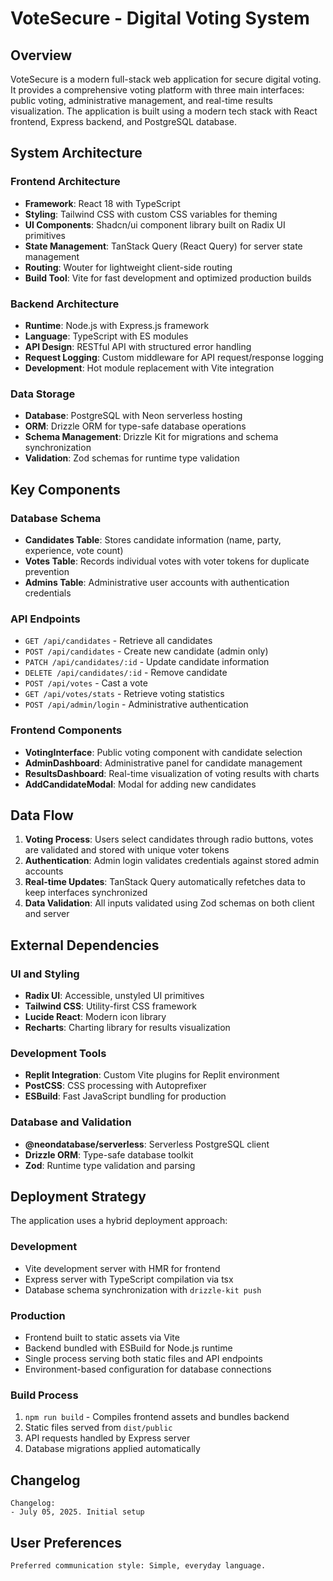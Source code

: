 # VoteSecure - Digital Voting System

## Overview

VoteSecure is a modern full-stack web application for secure digital voting. It provides a comprehensive voting platform with three main interfaces: public voting, administrative management, and real-time results visualization. The application is built using a modern tech stack with React frontend, Express backend, and PostgreSQL database.

## System Architecture

### Frontend Architecture
- **Framework**: React 18 with TypeScript
- **Styling**: Tailwind CSS with custom CSS variables for theming
- **UI Components**: Shadcn/ui component library built on Radix UI primitives
- **State Management**: TanStack Query (React Query) for server state management
- **Routing**: Wouter for lightweight client-side routing
- **Build Tool**: Vite for fast development and optimized production builds

### Backend Architecture
- **Runtime**: Node.js with Express.js framework
- **Language**: TypeScript with ES modules
- **API Design**: RESTful API with structured error handling
- **Request Logging**: Custom middleware for API request/response logging
- **Development**: Hot module replacement with Vite integration

### Data Storage
- **Database**: PostgreSQL with Neon serverless hosting
- **ORM**: Drizzle ORM for type-safe database operations
- **Schema Management**: Drizzle Kit for migrations and schema synchronization
- **Validation**: Zod schemas for runtime type validation

## Key Components

### Database Schema
- **Candidates Table**: Stores candidate information (name, party, experience, vote count)
- **Votes Table**: Records individual votes with voter tokens for duplicate prevention
- **Admins Table**: Administrative user accounts with authentication credentials

### API Endpoints
- `GET /api/candidates` - Retrieve all candidates
- `POST /api/candidates` - Create new candidate (admin only)
- `PATCH /api/candidates/:id` - Update candidate information
- `DELETE /api/candidates/:id` - Remove candidate
- `POST /api/votes` - Cast a vote
- `GET /api/votes/stats` - Retrieve voting statistics
- `POST /api/admin/login` - Administrative authentication

### Frontend Components
- **VotingInterface**: Public voting component with candidate selection
- **AdminDashboard**: Administrative panel for candidate management
- **ResultsDashboard**: Real-time visualization of voting results with charts
- **AddCandidateModal**: Modal for adding new candidates

## Data Flow

1. **Voting Process**: Users select candidates through radio buttons, votes are validated and stored with unique voter tokens
2. **Authentication**: Admin login validates credentials against stored admin accounts
3. **Real-time Updates**: TanStack Query automatically refetches data to keep interfaces synchronized
4. **Data Validation**: All inputs validated using Zod schemas on both client and server

## External Dependencies

### UI and Styling
- **Radix UI**: Accessible, unstyled UI primitives
- **Tailwind CSS**: Utility-first CSS framework
- **Lucide React**: Modern icon library
- **Recharts**: Charting library for results visualization

### Development Tools
- **Replit Integration**: Custom Vite plugins for Replit environment
- **PostCSS**: CSS processing with Autoprefixer
- **ESBuild**: Fast JavaScript bundling for production

### Database and Validation
- **@neondatabase/serverless**: Serverless PostgreSQL client
- **Drizzle ORM**: Type-safe database toolkit
- **Zod**: Runtime type validation and parsing

## Deployment Strategy

The application uses a hybrid deployment approach:

### Development
- Vite development server with HMR for frontend
- Express server with TypeScript compilation via tsx
- Database schema synchronization with `drizzle-kit push`

### Production
- Frontend built to static assets via Vite
- Backend bundled with ESBuild for Node.js runtime
- Single process serving both static files and API endpoints
- Environment-based configuration for database connections

### Build Process
1. `npm run build` - Compiles frontend assets and bundles backend
2. Static files served from `dist/public`
3. API requests handled by Express server
4. Database migrations applied automatically

## Changelog
```
Changelog:
- July 05, 2025. Initial setup
```

## User Preferences
```
Preferred communication style: Simple, everyday language.
```